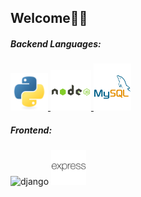  ## Welcome👋🏼
 


<h5 align="left">Backend Languages:</h5>

<p align="left"> 

<a href="https://www.python.org" target="_blank" rel="noreferrer"> 
<img src="https://raw.githubusercontent.com/devicons/devicon/master/icons/python/python-original.svg" alt="python" width="60" height="60"/> <a href="https://nodejs.org" target="_blank" rel="noreferrer"> <img src="https://raw.githubusercontent.com/devicons/devicon/master/icons/nodejs/nodejs-original-wordmark.svg" alt="nodejs" width="65" height="65"/> </a><a href="https://www.mysql.com/" target="_blank" rel="noreferrer"> <img src="https://raw.githubusercontent.com/devicons/devicon/master/icons/mysql/mysql-original-wordmark.svg" alt="mysql" width="60" height="75"/> </a> <a href="https://www.w3schools.com/cpp/" target="_blank" rel="noreferrer">  </a>
 
 
</a> 
 



</p>

<h5 align="left">Frontend:</h5>

<p align="left"> 

<img src="https://cdn.worldvectorlogo.com/logos/django.svg" alt="django" width="45" height="45"/> </a>  <a href="https://expressjs.com" target="_blank" rel="noreferrer"> <img src="https://raw.githubusercontent.com/devicons/devicon/master/icons/express/express-original-wordmark.svg" alt="express" width="56" height="56"/> </a> 


</p>
